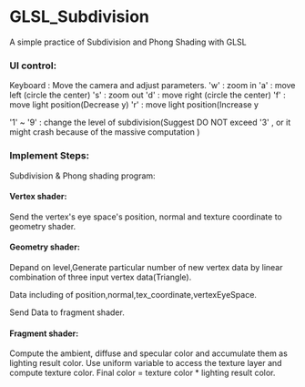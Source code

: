 # GLSL_Subdivision
A simple practice of Subdivision and Phong Shading with GLSL

### UI control:

Keyboard : Move the camera and adjust parameters.
'w' : zoom in
'a' : move left (circle the center)
's' : zoom out
'd' : move right (circle the center)
'f' : move light position(Decrease y)
'r' : move light position(Increase y

'1' ~ '9' : change the level of subdivision(Suggest DO NOT exceed '3' , or it might crash because of the massive computation )

### Implement Steps:
Subdivision & Phong shading program:

#### Vertex shader:

Send the vertex's eye space's position, normal and texture coordinate to geometry shader.

#### Geometry shader:

Depand on level,Generate particular number of new vertex data by linear combination of three input vertex data(Triangle).

Data including of position,normal,tex_coordinate,vertexEyeSpace.

Send Data to fragment shader.

#### Fragment shader:

Compute the ambient, diffuse and specular color and accumulate them as lighting result color.
Use uniform variable to access the texture layer and compute texture color.
Final color = texture color * lighting result color.